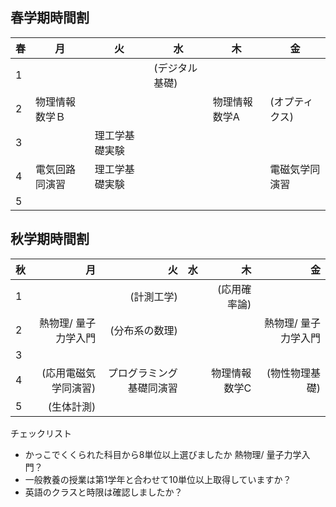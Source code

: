 ## 春学期時間割
| 春 |  月 | 火 | 水 | 木 | 金 |
| :-- | ---- | --- | --- | --- | --- |
| 1 | | | (デジタル基礎) | | |
| 2 | 物理情報数学Ｂ | | | 物理情報数学A| (オプティクス) |
| 3 | | 理工学基礎実験| | | |
| 4 | 電気回路同演習| 理工学基礎実験 | | | 電磁気学同演習|
| 5 | | | | | | 
## 秋学期時間割
|秋 | 月 | 火 | 水 | 木 | 金 |
| :-- | --: | --: | --: | --: | --: | 
| 1 | | (計測工学) | | (応用確率論) | |
| 2 | 熱物理/ 量子力学入門 | (分布系の数理) | | | 熱物理/ 量子力学入門| |
| 3 | | | | | |
| 4 | (応用電磁気学同演習) | プログラミング基礎同演習| | 物理情報数学C | (物性物理基礎)|
| 5 | (生体計測) | | | | |

チェックリスト
  - かっこでくくられた科目から8単位以上選びましたか 熱物理/ 量子力学入門？
  - 一般教養の授業は第1学年と合わせて10単位以上取得していますか？
  - 英語のクラスと時限は確認しましたか？

